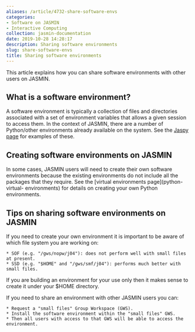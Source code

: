 ```yaml
---
aliases: /article/4732-share-software-envs
categories:
- Software on JASMIN
- Interactive Computing
collection: jasmin-documentation
date: 2019-10-28 14:28:17
description: Sharing software environments
slug: share-software-envs
title: Sharing software environments
---
```


This article explains how you can share software environments with other users
on JASMIN.

## What is a software environment?

A software environment is typically a collection of files and directories
associated with a set of environment variables that allows a given session to
access them. In the context of JASMIN, there are a number of Python/other
environments already available on the system. See the [Jaspy page](jaspy-envs)
for examples of these.

## Creating software environments on JASMIN

In some cases, JASMIN users will need to create their own software
environments because the existing environments do not include all the packages
that they require. See the [virtual environments page](python-virtual-
environments) for details on creating your own Python environments.

## Tips on sharing software environments on JASMIN

If you need to create your own environment it is important to be aware of
which file system you are working on:

    * SOF (e.g. "/gws/nopw/j04"): does not perform well with small files at present.
    * SSD (e.g. "$HOME" and "/gws/smf/j04"): performs much better with small files.

If you are building an environment for your use only then it makes sense to
create it under your $HOME directory.

If you need to share an environment with other JASMIN users you can:

    * Request a "small files" Group Workspace (GWS).
    * Install the software environment within the "small files" GWS.
    * Then all users with access to that GWS will be able to access the environment.


